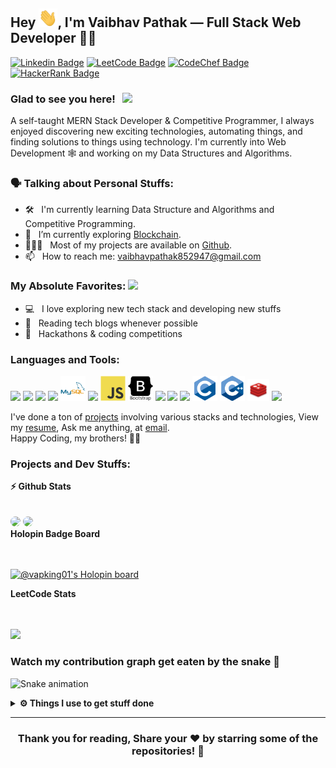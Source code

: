 ## Hey <img alt="Hi" src="./images/Hi.gif" width="30px" height="30px" />, I'm Vaibhav Pathak — Full Stack Web Developer 👨‍💻

[![Linkedin Badge](https://img.shields.io/badge/LinkedIn-0077B5?style=for-the-badge&logo=linkedin&logoColor=white)](https://www.linkedin.com/in/vaibhav-pathak-aa3587201/)
[![LeetCode Badge](https://img.shields.io/badge/-LeetCode-FFA116?style=for-the-badge&logo=LeetCode&logoColor=black)](https://leetcode.com/Vaibhav_Pathak_20/)
[![CodeChef Badge](https://img.shields.io/badge/Codechef-%23B92B27.svg?&style=for-the-badge&logo=Codechef&logoColor=white)](https://www.codechef.com/users/vaibhav20458)
[![HackerRank Badge](https://img.shields.io/badge/-Hackerrank-2EC866?style=for-the-badge&logo=HackerRank&logoColor=white)](https://www.hackerrank.com/vaibhavpathak851)

### Glad to see you here! &nbsp; ![](https://komarev.com/ghpvc/?username=vaibhav-zemo&label=Profile%20views&color=0e75b6&style=flat-square)

A self-taught MERN Stack Developer & Competitive Programmer, I always enjoyed discovering new exciting technologies, automating things, and finding solutions to things using technology. I'm currently into Web Development 🕸️ and working on my Data Structures and Algorithms.

### 🗣 Talking about Personal Stuffs:

- 🛠 &nbsp; I'm currently learning Data Structure and Algorithms and Competitive Programming.
- 🚀 &nbsp; I’m currently exploring [Blockchain](https://blockchain.com).
- 👨🏻‍💻 &nbsp; Most of my projects are available on [Github](https://github.com/vaibhav-zemo).
- 📫 &nbsp; How to reach me: vaibhavpathak852947@gmail.com

### My Absolute Favorites: <img src="https://media.giphy.com/media/mGcNjsfWAjY5AEZNw6/giphy.gif" width="40">

- 💻 &nbsp; I love exploring new tech stack and developing new stuffs
- 📰 &nbsp; Reading tech blogs whenever possible
- 🍕 &nbsp; Hackathons & coding competitions

### Languages and Tools:

<code><img width="4%" src="https://cdn.worldvectorlogo.com/logos/solidity.svg"></code>
<code><img width="4%" src="https://www.vectorlogo.zone/logos/nodejs/nodejs-icon.svg"></code>
<code><img width="4%" src="https://www.vectorlogo.zone/logos/reactjs/reactjs-icon.svg"></code>
<code><img width="4%" src="https://cdn.worldvectorlogo.com/logos/mongodb-icon-1.svg"></code>
<code><img src="https://raw.githubusercontent.com/devicons/devicon/master/icons/mysql/mysql-original-wordmark.svg" alt="mysql" width="40" height="40"/></code>
<code><img width="4%" src="https://www.vectorlogo.zone/logos/firebase/firebase-icon.svg"></code>
<code><img src="https://raw.githubusercontent.com/devicons/devicon/master/icons/javascript/javascript-original.svg" alt="javascript" width="40" height="40"/></code>
<code><img src="https://raw.githubusercontent.com/devicons/devicon/master/icons/bootstrap/bootstrap-plain-wordmark.svg" alt="bootstrap" width="40" height="40"/></code>
<code><img width="4%" src="https://www.vectorlogo.zone/logos/w3_html5/w3_html5-icon.svg"></code>
<code><img width="4%" src="https://www.vectorlogo.zone/logos/sass-lang/sass-lang-icon.svg"></code>
<code><img width="4%" src="https://www.vectorlogo.zone/logos/git-scm/git-scm-icon.svg"></code>
<code><img src="https://raw.githubusercontent.com/devicons/devicon/master/icons/c/c-original.svg" alt="c" width="40" height="40"/></code>
<code><img src="https://raw.githubusercontent.com/devicons/devicon/master/icons/cplusplus/cplusplus-original.svg" alt="cplusplus" width="40" height="40"/></code>
<code><img height="35" src="https://raw.githubusercontent.com/github/explore/80688e429a7d4ef2fca1e82350fe8e3517d3494d/topics/redis/redis.png" alt="redis"></code>
</code>
<code><img width="4%" src="https://www.vectorlogo.zone/logos/visualstudio_code/visualstudio_code-icon.svg"></code>

I've done a ton of [projects](https://github.com/vaibhav-zemo?tab=repositories&type=source) involving various stacks and technologies,
View my [resume](https://drive.google.com/file/d/1vJ9qXsBHc9C9a6kYU7RpO6YkqXuycygh/view?usp=share_link),
Ask me anything, at [email](mailto:vaibhavpathak852947@gmail.com).
<br>
Happy Coding, my brothers! 💪🏽 <br>

### Projects and Dev Stuffs:

 <summary><b>⚡ Github Stats</b></summary>
 <br></br>

 <img style="border-radius:10px" src="https://github-readme-stats.vercel.app/api?username=vaibhav-zemo&show_icons=true&theme=radical" />

<img style="border-radius:10px" src="https://github-readme-streak-stats.herokuapp.com/?user=vaibhav-zemo&show_icons=true&theme=radical" />

<summary><b> Holopin Badge Board </b></summary>
<br></br>

[![@vapking01's Holopin board](https://holopin.me/vapking01)](https://holopin.io/@vapking01)

<summary><b> LeetCode Stats </b></summary>
<br></br>

![](https://leetcard.jacoblin.cool/Vaibhav_Pathak_20/?ext=heatmap)

### Watch my contribution graph get eaten by the snake 🐍

<!-- platane/snk works, it just puts it on a new branch -->
 ![Snake animation](https://github.com/eagrundy/eagrundy/blob/output/github-contribution-grid-snake.svg)

<details>	
  <br />
  <summary><b>⚙️ Things I use to get stuff done</b></summary>
  	<ul>
  	  <li><b>OS:</b> Windows / Linux</li>
  	  <li><b>Browser: </b> Chrome / Windows Edge</li>
	  <li><b>Code Editor:</b> Visual Studio Code</li>
	  <li><b>To Stay Updated:</b> Dev.to, Medium and Tech YouTube Channels</li>
	</ul>
</details>

---

<div align="center">

### Thank you for reading, Share your ❤️ by starring some of the repositories! 🌟

</div>

<!---
vaibhav-zemo/vaibhav-zemo is a ✨ special ✨ repository because its `README.md` (this file) appears on your GitHub profile.
You can click the Preview link to take a look at your changes.
--->
